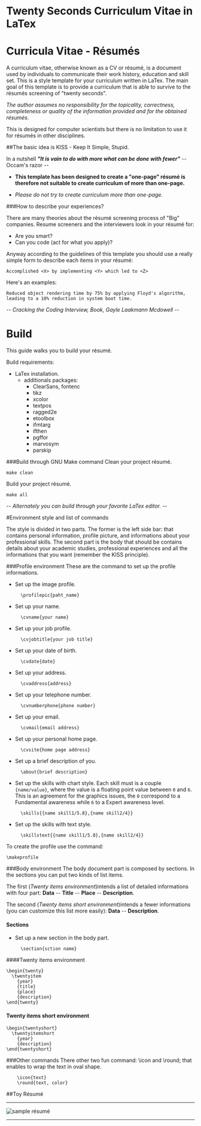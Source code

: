 Twenty Seconds Curriculum Vitae in LaTex
========================================================================
# Curricula Vitae - Résumés
A curriculum vitae, otherwise known as a CV or résumé, is a document used by individuals to communicate their work history, education and skill set. This is a style template for your curriculum written in LaTex. The main goal of this template is to provide a curriculum that is able to survive to the résumés screening of "twenty seconds".

_The author assumes no responsibility for the topicality, correctness, completeness or quality of the information provided and for the obtained résumés._

This is designed for computer scientists but there is no limitation to use it for résumés in other disciplines.

##The basic idea is KISS - Keep It Simple, Stupid.

In a nutshell _**"It is vain to do with more what can be done with fewer"**_ -- Occam's razor --

* **This template has been designed to create a "one-page" résumé is therefore not suitable to create curriculum of more than one-page.** 

* _Please do not try to create curriculum more than one-page._ 

###How to describe your experiences?

There are many theories about the résumé screening process of "Big" companies.
Resume screeners and the interviewers look in your résumé for:

- Are you smart?
- Can you code (act for what you apply)?

Anyway according to the guidelines of this template you should use a really simple form to describe each items in your résumé: 

	Accomplished <X> by implementing <Y> which led to <Z>

Here's an examples:
	
	Reduced object rendering time by 75% by applying Floyd's algorithm, leading to a 10% reduction in system boot time.
	
-- _Cracking the Coding Interview, Book, Gayle Laakmann Mcdowell_ --

# Build 
This guide walks you to build your résumé.

Build requirements:

* LaTex installation.
	* additionals packages:	 	
		- ClearSans, fontenc
		- tikz
		- xcolor
		- textpos
		- ragged2e
		- etoolbox
		- ifmtarg
		- ifthen
		- pgffor
		- marvosym
		- parskip

###Build through GNU Make command
Clean your project résumé.
	
	make clean
	
Build your project résumé.

	make all
	
-- _Alternately you can build through your favorite LaTex editor._ --

#Environment style and list of commands

The style is divided in two parts. The former is the left side bar: that contains personal information, profile picture, and informations about your professional skills. The second part is the body that should be contains details about your academic studies, professional experiences and all the informations that you want (remember the KISS principle).

###Profile environment
These are the command to set up the profile informations.

* Set up the image profile.
	
		\profilepic{paht_name}
* Set up your name.
	
		\cvname{your name}
* Set up your job profile.
	
		\cvjobtitle{your job title}
* Set up your date of birth.
	
		\cvdate{date}	
* Set up your address.
	
		\cvaddress{address}		
* Set up your telephone number.
	
		\cvnumberphone{phone number}
* Set up your email.
	
		\cvmail{email address}
* Set up your personal home page.
	
		\cvsite{home page address}
* Set up a brief description of you.
	
		\about{brief description}
* Set up the skills with chart style. Each skill must is a couple `{name/value}`, where the value is a floating point value between `0` and `6`. This is an agreement for the graphics issues, the `0` correspond to a Fundamental awareness while `6` to a Expert awareness level.
	
		\skills{{name skill1/5.8},{name skill2/4}} 
* Set up the skills with text style.
	
		\skillstext{{name skill1/5.8},{name skill2/4}} 

To create the profile use the command:

	\makeprofile

###Body environment
The body document part is composed by sections.
In the sections you can put two kinds of list items.

The first (_Twenty items environment_)intends a list of detailed informations with four part: **Data** -- **Title** -- **Place** -- **Description**. 

The second (_Twenty items short environment_)intends a fewer informations (you can customize this list more easily): **Data** -- **Description**.
#### Sections
* Set up a new section in the body part.
		
		\section{sction name}


####Twenty items environment
```
\begin{twenty}
  \twentyitem
    {year}
    {title}
    {place}
    {description}
\end{twenty}
```

#### Twenty items short environment
```
\begin{twentyshort}
  \twentyitemshort
    {year}
    {description}
\end{twentyshort}
```
###Other commands
There other two fun command: \icon and \round; that enables to wrap the text in oval shape.

```
	\icon{text}
	\round{text, color}
```
##Toy Résumé
***
![sample résumé](https://github.com/spagnuolocarmine/TwentySecondsCurriculumVitae-LaTex/raw/master/Twenty-Seconds_cv.jpeg)
***